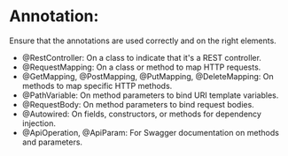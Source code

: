# Annotation:
Ensure that the annotations are used correctly and on the right elements. 

- @RestController: On a class to indicate that it's a REST controller.
- @RequestMapping: On a class or method to map HTTP requests.
- @GetMapping, @PostMapping, @PutMapping, @DeleteMapping: On methods to map specific HTTP methods.
- @PathVariable: On method parameters to bind URI template variables.
- @RequestBody: On method parameters to bind request bodies.
- @Autowired: On fields, constructors, or methods for dependency injection.
- @ApiOperation, @ApiParam: For Swagger documentation on methods and parameters.
